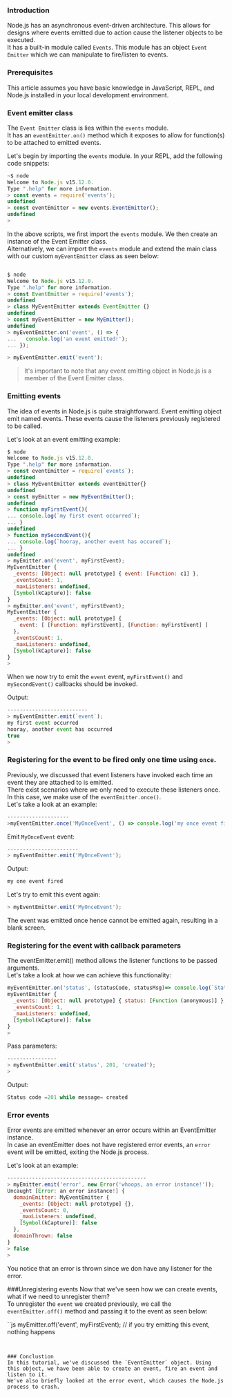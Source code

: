### Introduction
Node.js has an asynchronous event-driven architecture. This allows for designs where events emitted due to action cause the listener objects to be executed.  
It has a built-in module called `Events`. This module has an object `Event Emitter` which we can manipulate to fire/listen to events.  

### Prerequisites
This article assumes you have basic knowledge in JavaScript, REPL, and Node.js installed in your local development environment.

### Event emitter class
The `Event Emitter` class is lies within the `events` module.  
It has an `eventEmitter.on()` method which it exposes to allow for function(s) to be attached to emitted events.  

Let's begin by importing the `events` module. In your REPL, add the following code snippets:  

```js
~$ node
Welcome to Node.js v15.12.0.
Type ".help" for more information.
> const events = require('events');
undefined
> const eventEmitter = new events.EventEmitter();
undefined
> 
```

In the above scripts, we first import the `events` module. We then create an instance of the Event Emitter class.  
Alternatively, we can import the `events` module and extend the main class with our custom  `myEventEmitter` class as seen below:
```js

$ node
Welcome to Node.js v15.12.0.
Type ".help" for more information.
> const EventEmitter = require('events');
undefined
> class MyEventEmitter extends EventEmitter {}
undefined
> const myEventEmitter = new MyEmitter();
undefined
> myEventEmitter.on('event', () => {
...   console.log('an event emitted!');
... });

> myEventEmitter.emit('event');

```

> It's important to note that any event emitting object in Node.js is a member of the Event Emitter class.

### Emitting events

The idea of events in Node.js is quite straightforward. Event emitting object emit named events. These events cause the listeners previously registered to be called. 

Let's look at an event emitting example: 

```js
$ node
Welcome to Node.js v15.12.0.
Type ".help" for more information.
> const eventEmitter = require(`events`);
undefined
> class MyEventEmitter extends eventEmitter{}
undefined
> const myEmitter = new MyEventEmitter();
undefined
> function myFirstEvent(){
... console.log(`my first event occurred`);
... }
undefined
> function mySecondEvent(){
... console.log(`hooray, another event has occured`);
... }
undefined
> myEmitter.on('event', myFirstEvent);
MyEventEmitter {
  _events: [Object: null prototype] { event: [Function: c1] },
  _eventsCount: 1,
  _maxListeners: undefined,
  [Symbol(kCapture)]: false
}
> myEmitter.on('event', myFirstEvent);
MyEventEmitter {
  _events: [Object: null prototype] {
    event: [ [Function: myFirstEvent], [Function: myFirstEvent] ]
  },
  _eventsCount: 1,
  _maxListeners: undefined,
  [Symbol(kCapture)]: false
}
> 

```
When we now try to emit the `event` event, `myFirstEvent()` and `mySecondEvent()` callbacks should be invoked.  

Output:

```js
--------------------------
> myEventEmitter.emit(`event`);
my first event occurred
hooray, another event has occurred
true
> 
```

### Registering for the event to be fired only one time using `once`.

Previously, we discussed that event listeners have invoked each time an event they are attached to is emitted.  
There exist scenarios where we only need to execute these listeners once.  In this case, we make use of the `eventEmitter.once()`.  
Let's take a look at an example:  

```js
--------------------
>myEventEmitter.once('MyOnceEvent', () => console.log('my once event fired')); 

```
Emit `MyOnceEvent` event:

```js
-----------------------
> myEventEmitter.emit('MyOnceEvent');
```

Output:
```bash
my one event fired
```

Let's try to emit this event again:

```js
> myEventEmitter.emit('MyOnceEvent');
```
The event was emitted once hence cannot be emitted again, resulting in a blank screen.  

###  Registering for the event with callback parameters
The eventEmitter.emit() method allows the listener functions to be passed arguments.  
Let's take a look at how we can achieve this functionality:  

```js
myEventEmitter.on('status', (statusCode, statusMsg)=> console.log(`Status code = ${code} while message= ${statusMsg}`));
myEventEmitter {
  _events: [Object: null prototype] { status: [Function (anonymous)] },
  _eventsCount: 1,
  _maxListeners: undefined,
  [Symbol(kCapture)]: false
}
> 
```
Pass parameters:
```js
----------------
> myEventEmitter.emit('status', 201, 'created');
> 
```
Output:
```js
Status code =201 while message= created
```

### Error events
Error events are emitted whenever an error occurs within an EventEmitter instance.  
In case an eventEmitter does not have registered error events, an `error` event will be emitted, exiting the Node.js process.  

Let's look at an example:  
```js
---------------------------------------------
> myEmitter.emit('error', new Error('whoops, an error instance!'));
Uncaught [Error: an error instance!] {
  domainEmitter: MyEventEmitter {
    _events: [Object: null prototype] {},
    _eventsCount: 0,
    _maxListeners: undefined,
    [Symbol(kCapture)]: false
  },
  domainThrown: false
}
> false
> 

```
You notice that an error is thrown since we don have any listener for the error.

###Unregistering events 
Now that we've seen how we can create events, what if we need to unregister them?  
To unregister the `event` we created previously, we call the `eventEmitter.off()` method and passing it to the event as seen below: 

``js
myEmitter.off('event', myFirstEvent); // if you try emitting this event, nothing happens
```


### Conclustion
In this tutorial, we've discussed the `EventEmitter` object. Using this object, we have been able to create an event, fire an event and listen to it.
We've also briefly looked at the error event, which causes the Node.js process to crash.


